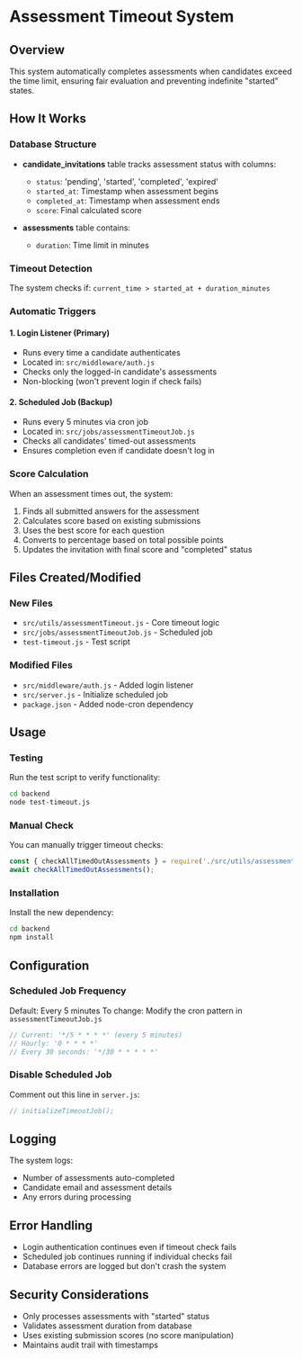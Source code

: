 # Assessment Timeout System

## Overview
This system automatically completes assessments when candidates exceed the time limit, ensuring fair evaluation and preventing indefinite "started" states.

## How It Works

### Database Structure
- **candidate_invitations** table tracks assessment status with columns:
  - `status`: 'pending', 'started', 'completed', 'expired'
  - `started_at`: Timestamp when assessment begins
  - `completed_at`: Timestamp when assessment ends
  - `score`: Final calculated score

- **assessments** table contains:
  - `duration`: Time limit in minutes

### Timeout Detection
The system checks if: `current_time > started_at + duration_minutes`

### Automatic Triggers

#### 1. Login Listener (Primary)
- Runs every time a candidate authenticates
- Located in: `src/middleware/auth.js`
- Checks only the logged-in candidate's assessments
- Non-blocking (won't prevent login if check fails)

#### 2. Scheduled Job (Backup)
- Runs every 5 minutes via cron job
- Located in: `src/jobs/assessmentTimeoutJob.js`
- Checks all candidates' timed-out assessments
- Ensures completion even if candidate doesn't log in

### Score Calculation
When an assessment times out, the system:
1. Finds all submitted answers for the assessment
2. Calculates score based on existing submissions
3. Uses the best score for each question
4. Converts to percentage based on total possible points
5. Updates the invitation with final score and "completed" status

## Files Created/Modified

### New Files
- `src/utils/assessmentTimeout.js` - Core timeout logic
- `src/jobs/assessmentTimeoutJob.js` - Scheduled job
- `test-timeout.js` - Test script

### Modified Files
- `src/middleware/auth.js` - Added login listener
- `src/server.js` - Initialize scheduled job
- `package.json` - Added node-cron dependency

## Usage

### Testing
Run the test script to verify functionality:
```bash
cd backend
node test-timeout.js
```

### Manual Check
You can manually trigger timeout checks:
```javascript
const { checkAllTimedOutAssessments } = require('./src/utils/assessmentTimeout');
await checkAllTimedOutAssessments();
```

### Installation
Install the new dependency:
```bash
cd backend
npm install
```

## Configuration

### Scheduled Job Frequency
Default: Every 5 minutes
To change: Modify the cron pattern in `assessmentTimeoutJob.js`
```javascript
// Current: '*/5 * * * *' (every 5 minutes)
// Hourly: '0 * * * *'
// Every 30 seconds: '*/30 * * * * *'
```

### Disable Scheduled Job
Comment out this line in `server.js`:
```javascript
// initializeTimeoutJob();
```

## Logging
The system logs:
- Number of assessments auto-completed
- Candidate email and assessment details
- Any errors during processing

## Error Handling
- Login authentication continues even if timeout check fails
- Scheduled job continues running if individual checks fail
- Database errors are logged but don't crash the system

## Security Considerations
- Only processes assessments with "started" status
- Validates assessment duration from database
- Uses existing submission scores (no score manipulation)
- Maintains audit trail with timestamps
